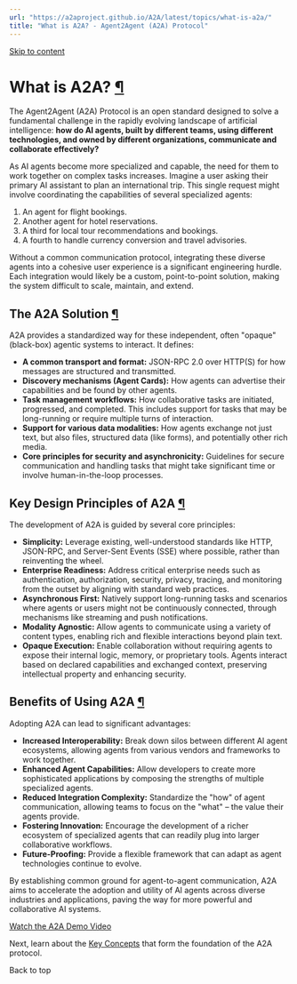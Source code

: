 ```yaml
---
url: "https://a2aproject.github.io/A2A/latest/topics/what-is-a2a/"
title: "What is A2A? - Agent2Agent (A2A) Protocol"
---
```


[Skip to content](https://a2aproject.github.io/A2A/latest/topics/what-is-a2a/#what-is-a2a)

# What is A2A? [¶](https://a2aproject.github.io/A2A/latest/topics/what-is-a2a/\#what-is-a2a "Permanent link")

The Agent2Agent (A2A) Protocol is an open standard designed to solve a fundamental challenge in the rapidly evolving landscape of artificial intelligence: **how do AI agents, built by different teams, using different technologies, and owned by different organizations, communicate and collaborate effectively?**

As AI agents become more specialized and capable, the need for them to work together on complex tasks increases. Imagine a user asking their primary AI assistant to plan an international trip. This single request might involve coordinating the capabilities of several specialized agents:

1. An agent for flight bookings.
2. Another agent for hotel reservations.
3. A third for local tour recommendations and bookings.
4. A fourth to handle currency conversion and travel advisories.

Without a common communication protocol, integrating these diverse agents into a cohesive user experience is a significant engineering hurdle. Each integration would likely be a custom, point-to-point solution, making the system difficult to scale, maintain, and extend.

## The A2A Solution [¶](https://a2aproject.github.io/A2A/latest/topics/what-is-a2a/\#the-a2a-solution "Permanent link")

A2A provides a standardized way for these independent, often "opaque" (black-box) agentic systems to interact. It defines:

- **A common transport and format:** JSON-RPC 2.0 over HTTP(S) for how messages are structured and transmitted.
- **Discovery mechanisms (Agent Cards):** How agents can advertise their capabilities and be found by other agents.
- **Task management workflows:** How collaborative tasks are initiated, progressed, and completed. This includes support for tasks that may be long-running or require multiple turns of interaction.
- **Support for various data modalities:** How agents exchange not just text, but also files, structured data (like forms), and potentially other rich media.
- **Core principles for security and asynchronicity:** Guidelines for secure communication and handling tasks that might take significant time or involve human-in-the-loop processes.

## Key Design Principles of A2A [¶](https://a2aproject.github.io/A2A/latest/topics/what-is-a2a/\#key-design-principles-of-a2a "Permanent link")

The development of A2A is guided by several core principles:

- **Simplicity:** Leverage existing, well-understood standards like HTTP, JSON-RPC, and Server-Sent Events (SSE) where possible, rather than reinventing the wheel.
- **Enterprise Readiness:** Address critical enterprise needs such as authentication, authorization, security, privacy, tracing, and monitoring from the outset by aligning with standard web practices.
- **Asynchronous First:** Natively support long-running tasks and scenarios where agents or users might not be continuously connected, through mechanisms like streaming and push notifications.
- **Modality Agnostic:** Allow agents to communicate using a variety of content types, enabling rich and flexible interactions beyond plain text.
- **Opaque Execution:** Enable collaboration without requiring agents to expose their internal logic, memory, or proprietary tools. Agents interact based on declared capabilities and exchanged context, preserving intellectual property and enhancing security.

## Benefits of Using A2A [¶](https://a2aproject.github.io/A2A/latest/topics/what-is-a2a/\#benefits-of-using-a2a "Permanent link")

Adopting A2A can lead to significant advantages:

- **Increased Interoperability:** Break down silos between different AI agent ecosystems, allowing agents from various vendors and frameworks to work together.
- **Enhanced Agent Capabilities:** Allow developers to create more sophisticated applications by composing the strengths of multiple specialized agents.
- **Reduced Integration Complexity:** Standardize the "how" of agent communication, allowing teams to focus on the "what" – the value their agents provide.
- **Fostering Innovation:** Encourage the development of a richer ecosystem of specialized agents that can readily plug into larger collaborative workflows.
- **Future-Proofing:** Provide a flexible framework that can adapt as agent technologies continue to evolve.

By establishing common ground for agent-to-agent communication, A2A aims to accelerate the adoption and utility of AI agents across diverse industries and applications, paving the way for more powerful and collaborative AI systems.

[Watch the A2A Demo Video](https://storage.googleapis.com/gweb-developer-goog-blog-assets/original_videos/A2A_demo_v4.mp4)

Next, learn about the [Key Concepts](https://a2aproject.github.io/A2A/latest/topics/key-concepts/) that form the foundation of the A2A protocol.

Back to top